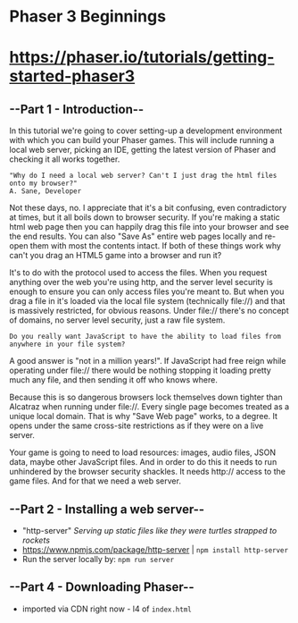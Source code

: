 # Phaser 3 Beginnings
# https://phaser.io/tutorials/getting-started-phaser3
## **--Part 1 - Introduction--**
In this tutorial we're going to cover setting-up a development environment with which you can build your Phaser games. This will include running a local web server, picking an IDE, getting the latest version of Phaser and checking it all works together.

    "Why do I need a local web server? Can't I just drag the html files onto my browser?"
    A. Sane, Developer

Not these days, no. I appreciate that it's a bit confusing, even contradictory at times, but it all boils down to browser security. If you're making a static html web page then you can happily drag this file into your browser and see the end results. You can also "Save As" entire web pages locally and re-open them with most the contents intact. If both of these things work why can't you drag an HTML5 game into a browser and run it?

It's to do with the protocol used to access the files. When you request anything over the web you're using http, and the server level security is enough to ensure you can only access files you're meant to. But when you drag a file in it's loaded via the local file system (technically file://) and that is massively restricted, for obvious reasons. Under file:// there's no concept of domains, no server level security, just a raw file system.

    Do you really want JavaScript to have the ability to load files from anywhere in your file system?

A good answer is "not in a million years!". If JavaScript had free reign while operating under file:// there would be nothing stopping it loading pretty much any file, and then sending it off who knows where.

Because this is so dangerous browsers lock themselves down tighter than Alcatraz when running under file://. Every single page becomes treated as a unique local domain. That is why "Save Web page" works, to a degree. It opens under the same cross-site restrictions as if they were on a live server.

Your game is going to need to load resources: images, audio files, JSON data, maybe other JavaScript files. And in order to do this it needs to run unhindered by the browser security shackles. It needs http:// access to the game files. And for that we need a web server.

## **--Part 2 - Installing a web server--**
* "http-server" *Serving up static files like they were turtles strapped to rockets*
* https://www.npmjs.com/package/http-server | `npm install http-server`
* Run the server locally by: `npm run server`

## **--Part 4 - Downloading Phaser--**
* imported via CDN right now - l4 of `index.html`


<!-- ## https://phaser.io/tutorials/making-your-first-phaser-3-game 
Tutorial for a Phaser 3 simple star collecting game. -->